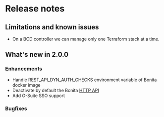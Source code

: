 # Release notes

## Limitations and known issues

- On a BCD controller we can manage only one Terraform stack at a time.


## What's new in 2.0.0

### Enhancements
- Handle REST_API_DYN_AUTH_CHECKS environment variable of Bonita docker image
- Deactivate by default the Bonita [HTTP API](https://documentation.bonitasoft.com/bonita/${bonitaDocVersion}/rest-api-authorization#toc9)
- Add G-Suite SSO support

### Bugfixes
